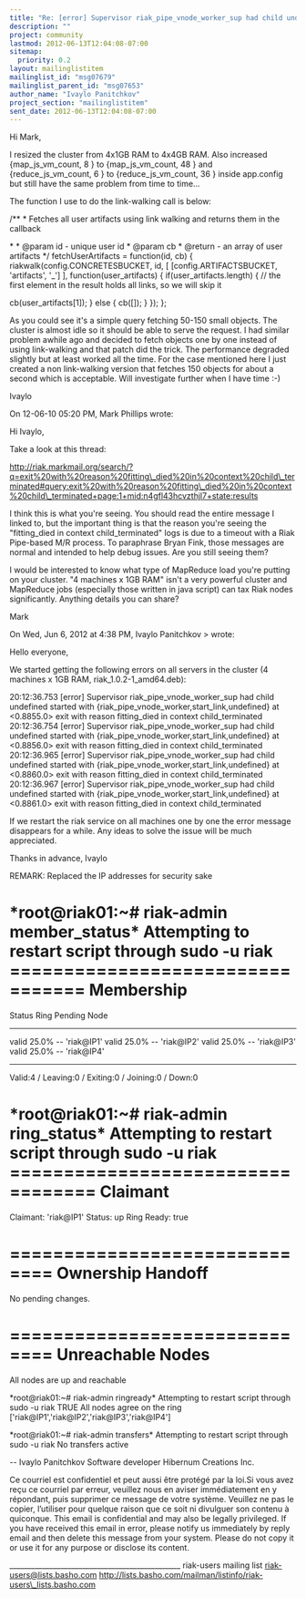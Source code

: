```yaml
---
title: "Re: [error] Supervisor riak_pipe_vnode_worker_sup had child undefined	started with ..."
description: ""
project: community
lastmod: 2012-06-13T12:04:08-07:00
sitemap:
  priority: 0.2
layout: mailinglistitem
mailinglist_id: "msg07679"
mailinglist_parent_id: "msg07653"
author_name: "Ivaylo Panitchkov"
project_section: "mailinglistitem"
sent_date: 2012-06-13T12:04:08-07:00
---
```





Hi Mark,

I resized the cluster from 4x1GB RAM to 4x4GB RAM. Also increased 
{map\_js\_vm\_count, 8 } to {map\_js\_vm\_count, 48 } and {reduce\_js\_vm\_count, 
6 } to {reduce\_js\_vm\_count, 36 } inside app.config but still have the 
same problem from time to time...


The function I use to do the link-walking call is below:

/\*\*
 \* Fetches all user artifacts using link walking and returns them in 
the callback

 \*
 \* @param id - unique user id
 \* @param cb
 \* @return - an array of user artifacts
 \*/
fetchUserArtifacts = function(id, cb) {
 riakwalk(config.CONCRETESBUCKET, id, [
 [config.ARTIFACTSBUCKET, 'artifacts', '\_']
 ], function(user\_artifacts) {
 if(user\_artifacts.length) {
 // the first element in the result holds all links, so we 
will skip it

 cb(user\_artifacts[1]);
 }
 else {
 cb([]);
 }
 });
};

As you could see it's a simple query fetching 50-150 small objects. The 
cluster is almost idle so it should be able to serve the request. I had 
similar problem awhile ago and decided to fetch objects one by one 
instead of using link-walking and that patch did the trick. The 
performance degraded slightly but at least worked all the time. For the 
case mentioned here I just created a non link-walking version that 
fetches 150 objects for about a second which is acceptable. Will 
investigate further when I have time :-)


Ivaylo



On 12-06-10 05:20 PM, Mark Phillips wrote:

Hi Ivaylo,

Take a look at this thread:

http://riak.markmail.org/search/?q=exit%20with%20reason%20fitting\_died%20in%20context%20child\_terminated#query:exit%20with%20reason%20fitting\_died%20in%20context%20child\_terminated+page:1+mid:n4gfl43hcvzthjl7+state:results

I think this is what you're seeing. You should read the entire message 
I linked to, but the important thing is that the reason you're seeing 
the "fitting\_died in context child\_terminated" logs is due to a 
timeout with a Riak Pipe-based M/R process. To paraphrase Bryan Fink, 
those messages are normal and intended to help debug issues. Are you 
still seeing them?


I would be interested to know what type of MapReduce load you're 
putting on your cluster. "4 machines x 1GB RAM" isn't a very powerful 
cluster and MapReduce jobs (especially those written in java script) 
can tax Riak nodes significantly. Anything details you can share?


Mark



On Wed, Jun 6, 2012 at 4:38 PM, Ivaylo Panitchkov 
&gt; wrote:



 Hello everyone,

 We started getting the following errors on all servers in the
 cluster (4 machines x 1GB RAM, riak\_1.0.2-1\_amd64.deb):

 20:12:36.753 [error] Supervisor riak\_pipe\_vnode\_worker\_sup had
 child undefined started with
 {riak\_pipe\_vnode\_worker,start\_link,undefined} at &lt;0.8855.0&gt; exit
 with reason fitting\_died in context child\_terminated
 20:12:36.754 [error] Supervisor riak\_pipe\_vnode\_worker\_sup had
 child undefined started with
 {riak\_pipe\_vnode\_worker,start\_link,undefined} at &lt;0.8856.0&gt; exit
 with reason fitting\_died in context child\_terminated
 20:12:36.965 [error] Supervisor riak\_pipe\_vnode\_worker\_sup had
 child undefined started with
 {riak\_pipe\_vnode\_worker,start\_link,undefined} at &lt;0.8860.0&gt; exit
 with reason fitting\_died in context child\_terminated
 20:12:36.967 [error] Supervisor riak\_pipe\_vnode\_worker\_sup had
 child undefined started with
 {riak\_pipe\_vnode\_worker,start\_link,undefined} at &lt;0.8861.0&gt; exit
 with reason fitting\_died in context child\_terminated


 If we restart the riak service on all machines one by one the
 error message disappears for a while.
 Any ideas to solve the issue will be much appreciated.

 Thanks in advance,
 Ivaylo

 REMARK: Replaced the IP addresses for security sake

 \*root@riak01:~# riak-admin member\_status\*
 Attempting to restart script through sudo -u riak
 ================================= Membership
 ==================================
 Status Ring Pending Node
 
-------------------------------------------------------------------------------
 valid 25.0% -- 'riak@IP1'
 valid 25.0% -- 'riak@IP2'
 valid 25.0% -- 'riak@IP3'
 valid 25.0% -- 'riak@IP4'
 
-------------------------------------------------------------------------------
 Valid:4 / Leaving:0 / Exiting:0 / Joining:0 / Down:0

 \*root@riak01:~# riak-admin ring\_status\*
 Attempting to restart script through sudo -u riak
 ================================== Claimant
 ===================================
 Claimant: 'riak@IP1'
 Status: up
 Ring Ready: true

 ============================== Ownership Handoff
 ==============================
 No pending changes.

 ============================== Unreachable Nodes
 ==============================
 All nodes are up and reachable

 \*root@riak01:~# riak-admin ringready\*
 Attempting to restart script through sudo -u riak
 TRUE All nodes agree on the ring
 ['riak@IP1','riak@IP2','riak@IP3','riak@IP4']

 \*root@riak01:~# riak-admin transfers\*
 Attempting to restart script through sudo -u riak
 No transfers active



--
Ivaylo Panitchkov
Software developer
Hibernum Creations Inc.

Ce courriel est confidentiel et peut aussi être protégé par la loi.Si vous avez 
reçu ce courriel par erreur, veuillez nous en aviser immédiatement en y 
répondant, puis supprimer ce message de votre système. Veuillez ne pas le 
copier, l’utiliser pour quelque raison que ce soit ni divulguer son contenu à 
quiconque.
This email is confidential and may also be legally privileged. If you have 
received this email in error, please notify us immediately by reply email and 
then delete this message from your system. Please do not copy it or use it for 
any purpose or disclose its content.

\_\_\_\_\_\_\_\_\_\_\_\_\_\_\_\_\_\_\_\_\_\_\_\_\_\_\_\_\_\_\_\_\_\_\_\_\_\_\_\_\_\_\_\_\_\_\_
riak-users mailing list
riak-users@lists.basho.com
http://lists.basho.com/mailman/listinfo/riak-users\_lists.basho.com

